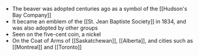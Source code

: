 - The beaver was adopted centuries ago as a symbol of the [[Hudson's Bay Company]]
- It became an emblem of the [[St. Jean Baptiste Society]] in 1834, and was also adopted by other groups
- Seen on the five-cent coin, a nickel
- On the Coat of Arms of [[Saskatchewan]], [[Alberta]], and cities such as [[Montreal]] and [[Toronto]]